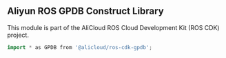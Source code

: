 ## Aliyun ROS GPDB Construct Library

This module is part of the AliCloud ROS Cloud Development Kit (ROS CDK) project.

```go
import * as GPDB from '@alicloud/ros-cdk-gpdb';
```
